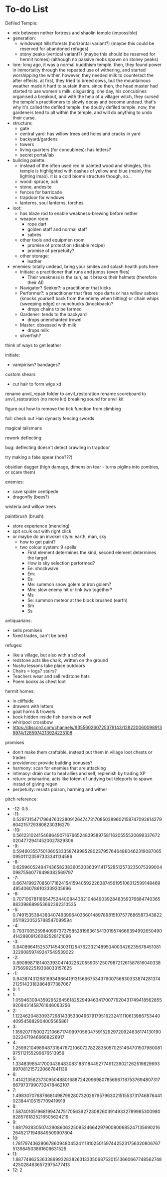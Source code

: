 # To-do List

Defiled Temple:
- mix between nether fortress and shaolin temple (impossible)
- generation:
  - windswept hills/forests (horizontal variant?) (maybe this could be reserved for abandoned refuges)
  - stony peaks (vertical variant?) (maybe this should be reserved for hermit homes) (although no passive mobs spawn on stoney peaks)
- lore: long ago, it was a normal buddhism temple. then, they found power in immortality through the repeated use of withering, and started worshipping the wither. however, they needed milk to counteract the after effects. at first, they tried to breed cows, but the mountainous weather made it hard to sustain them. since then, the head master had started to use women's milk. disgusting. one day, his concubines organised a breakout, and with the help of a villager witch, they cursed the temple's practitioners to slowly decay and become undead. that's why it's called the defiled temple. the doubly defiled temple. now, the gardeners tend to all within the temple, and will do anything to undo their curse.
- structure:
  - gate
  - central yard: has willow trees and holes and cracks in yard
  - backyard/gardens
  - towers
  - living quarters (for concubines): has letters?
  - secret portal/lab
- building palette:
  - instead of the often used red in painted wood and shingles, this temple is highlighted with dashes of yellow and blue (mainly the lighting lmao). it is a cold biome structure though, so...
  - wood: spruce, oak
  - stone, andesite
  - fences for barricade
  - trapdoor for windows
  - lanterns, soul lanterns, torches
- loot:
  - has blaze rod to enable weakness-brewing before nether
  - weapon room
    - rope dart
    - golden staff and normal staff
    - sabres
  - other tools and equipmen room
    - promise of protection (disable recipe)
    - promise of perpetuity?
  - other storage:
    - leather
- enemies: totally undead, bring your smites and splash health pots here
  - Initiate: a practitioner that runs and jumps (even flies)
    - Their weakness is the sun, as it breaks their helmets (therefore their AI)
  - Navigator? Seeker?: a practitioner that kicks
  - Performer?: a practitioner that fires rope darts or has willow sabres (knocks yourself back from the enemy when hitting) or chain whips (sweeping edge) or nunchucks (knockback)?
    - drops chains to be farmed
  - Gardener: tends to the backyard
    - drops unenchanted trowel
  - Master: obsessed with milk
    - drops milk
  - silverfish?

think of ways to get leather

initiate:
- vampirism? bandages?

custom shears
- cut hair to form wigs xd

rename anvil_repair folder to anvil_restoration
rename scoreboard to anvil_restoration (no more kit)
breaking sound for anvil kit

figure out how to remove the tick function from climbing

foil: check out Han dynasty fencing swords

magical talismans

rework deflecting

bug: deflecting doesn't detect crawling in trapdoor

try making a fake spear (hoe???)

obsidian dagger (high damage, dimension tear - turns piglins into zombies, or scare them)

enemies:
- cave spider centipede
- dragonfly (bees?)

wisteria and willow trees

paintbrush (brush):
- store experience (mending)
- spit sculk out with right click
- or maybe do an invoker style: earth, man, sky
  - how to get paint?
  - two colour system: 9 spells
    - First element determines the kind, second element determines the target
    - How is sky selection performed?
    - Ee: shockwave
    - Em: 
    - Es: 
    - Me: summon snow golem or iron golem?
    - Mm: slow enemy hit or link two together?
    - Ms
    - Se: summon meteor at the block brushed (earth)
    - Sm
    - Ss

antiquarians:
- sells promises
- fixed trades, can't be bred

refuges:
- like a village, but also with a school
- redstone acts like chalk, written on the ground
- Nushu lessons take place outdoors
- Chairs = logs? stairs?
- Teachers wear and sell redstone hats
- Poem books as chest loot

hermit homes:
- in cliffside
- drawers with letters
- goat horns & trowels
- book hidden inside fish barrels or well
- whirlpool crossbow
- https://discord.com/channels/935560260725379143/1282200600989138974/1285974213924225108

promises
- don't make them craftable, instead put them in village loot chests or trades
- providence: provide building bonuses?
- harmony: scan for enemies that are attacking
- intimacy: drain dur to heal allies and self, replenish by trading XP
- return: prismarine, acts like totem of undying but teleports to spawn instad of giving regen
- perpetuity: resists poison, harming and wither

pitch reference:
- -12: 0.5
- -11: 0.5297315471796476322809126474731708503896021587470928142796042157293808230316279
- -10: 0.5612310241546864907167665248395897581162055553069933767202047729414520027829306
- -9: 0.5946035575013605333587499852802379576464860462319087065095011123597333341134586
- -8: 0.6299605249474365823836053036391141752851257323507539900409875560776498382569797
- -7: 0.6674199270850171824154159405922263874561951063125991484694854060786103339205696
- -6: 0.7071067811865475244008443621048490392848359376884740365883398689953662392310535
- -5: 0.7491535384383407493996403660148978981510757768658734382205119220525788547099594
- -4: 0.7937005259840997373758528196361541301957466639499265049041428809126082528121096
- -3: 0.8408964152537145430311254762332148950400342623567845108132260859749247549539022
- -2: 0.8908987181403393047402262055905125079872126158781604033837569922519308033157625
- -1: 0.9438743126816934966419131566675343760075683033387428137421251423182864877387067
- 0: 1
- 1: 1.059463094359295264561825294946341700779204317494185628559208431458761646063256
- 2: 1.122462048309372981433533049679179516232411110613986753440409545882904005565861
- 3: 1.189207115002721066717499970560475915292972092463817413019002224719466668226917
- 4: 1.259921049894873164767210607278228350570251464701507980081975112155299676513959
- 5: 1.334839854170034364830831881184452774912390212625198296938970812157220667841139
- 6: 1.414213562373095048801688724209698078569671875376948073176679737990732478462107
- 7: 1.498307076876681498799280732029795796302151553731746876441023844105157709419919
- 8: 1.587401051968199474751705639272308260391493327899853009808285761825216505624219
- 9: 1.681792830507429086062250952466429790080068524713569021626452171949849509907804
- 10: 1.781797436280678609480452411181025015974425231756320806767513984503861606631525
- 11: 1.887748625363386993283826313335068752015136606677485627484250284636572975477413
- 12: 2
